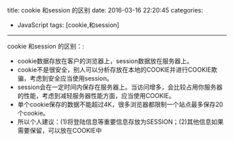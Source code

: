 title: cookie 和session 的区别
date: 2016-03-16 22:20:45
categories:
- JavaScript
tags: [cookie,和session]

-------


cookie 和session 的区别：:

- cookie数据存放在客户的浏览器上，session数据放在服务器上。
- cookie不是很安全，别人可以分析存放在本地的COOKIE并进行COOKIE欺骗，考虑到安全应当使用session。
- session会在一定时间内保存在服务器上。当访问增多，会比较占用你服务器的性能，考虑到减轻服务器性能方面，应当使用COOKIE。
- 单个cookie保存的数据不能超过4K，很多浏览器都限制一个站点最多保存20个cookie。
- 所以个人建议：(1)将登陆信息等重要信息存放为SESSION；(2)其他信息如果需要保留，可以放在COOKIE中